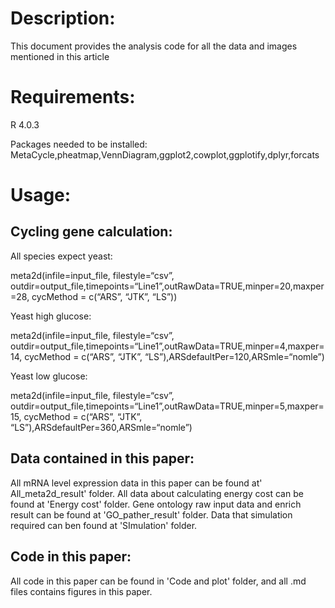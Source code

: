 Description:
===
This document provides the analysis code for all the data and images mentioned in this article

Requirements:
===
R 4.0.3

Packages needed to be installed: MetaCycle,pheatmap,VennDiagram,ggplot2,cowplot,ggplotify,dplyr,forcats

Usage:
===
Cycling gene calculation: 
---
All species expect yeast:

meta2d(infile=input_file, filestyle=“csv”, outdir=output_file,timepoints=“Line1”,outRawData=TRUE,minper=20,maxper=28, cycMethod = c(“ARS”, “JTK”, “LS”))

Yeast high glucose:

meta2d(infile=input_file, filestyle=“csv”, outdir=output_file,timepoints=“Line1”,outRawData=TRUE,minper=4,maxper=14, cycMethod = c(“ARS”, “JTK”, “LS”),ARSdefaultPer=120,ARSmle=“nomle”)

Yeast low glucose:

meta2d(infile=input_file, filestyle=“csv”, outdir=output_file,timepoints=“Line1”,outRawData=TRUE,minper=5,maxper=15, cycMethod = c(“ARS”, “JTK”, “LS”),ARSdefaultPer=360,ARSmle=“nomle”)

 
Data contained in this paper:
---
All mRNA level expression data in this paper can be found at' All_meta2d_result' folder.
All data about calculating energy cost can be found at 'Energy cost' folder.
Gene ontology raw input data and enrich result can be found at 'GO_pather_result' folder.
Data that simulation required can ben found at 'SImulation' folder.

Code in this paper:
---
All code in this paper can be found in 'Code and plot' folder, and all .md files contains figures in this paper.
